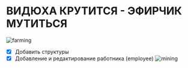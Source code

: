 # ВИДЮХА КРУТИТСЯ - ЭФИРЧИК МУТИТЬСЯ 
![farming](https://thumbs.gfycat.com/FamousViciousIvorygull-max-14mb.gif)
- [x] Добавить структуры
- [x] Добавление и редактирование работника (employee)
![mining](https://thumbs.gfycat.com/AgonizingImaginaryInvisiblerail-max-1mb.gif)
